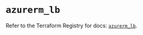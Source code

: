# `azurerm_lb`

Refer to the Terraform Registry for docs: [`azurerm_lb`](https://registry.terraform.io/providers/hashicorp/azurerm/4.39.0/docs/resources/lb).
